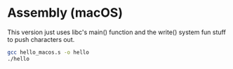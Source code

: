# Assembly (macOS)

This version just uses libc's main() function and the write() system fun stuff to push characters out.

```bash
gcc hello_macos.s -o hello
./hello
```
